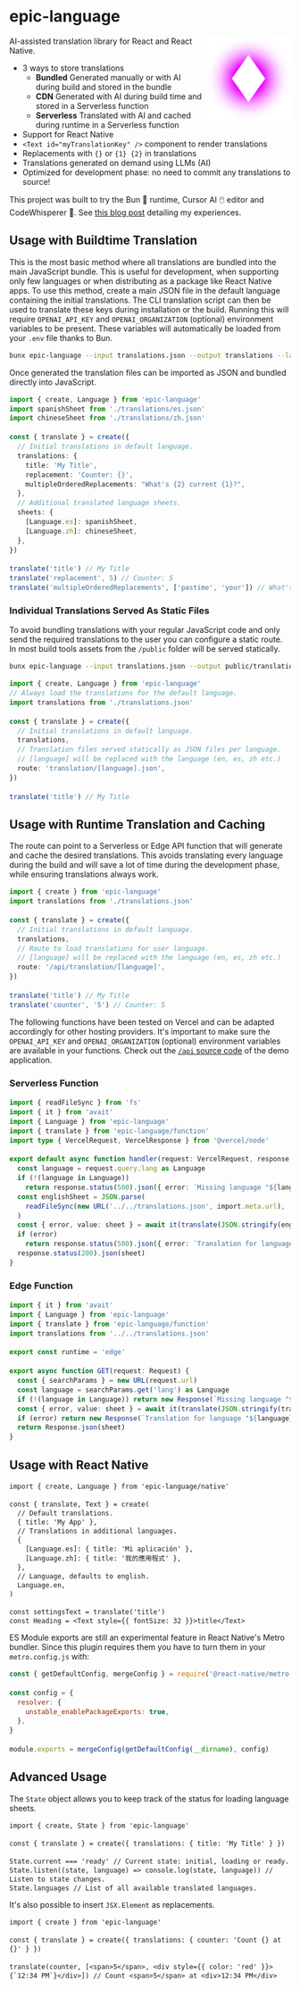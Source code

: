 # epic-language

<img align="right" src="https://github.com/tobua/epic-language/raw/main/logo.svg" width="30%" alt="Language Logo" />

AI-assisted translation library for React and React Native.

- 3 ways to store translations
  - **Bundled** Generated manually or with AI during build and stored in the bundle
  - **CDN** Generated with AI during build time and stored in a Serverless function
  - **Serverless** Translated with AI and cached during runtime in a Serverless function
- Support for React Native
- `<Text id="myTranslationKey" />` component to render translations
- Replacements with `{}` or `{1} {2}` in translations
- Translations generated on demand using LLMs (AI)
- Optimized for development phase: no need to commit any translations to source!

This project was built to try the Bun 🐰 runtime, Cursor AI 🖱️ editor and CodeWhisperer 🤫. See [this blog post](https://onwebfocus.com/bun) detailing my experiences.

## Usage with Buildtime Translation

This is the most basic method where all translations are bundled into the main JavaScript bundle. This is useful for development, when supporting only few languages or when distributing as a package like React Native apps. To use this method, create a main JSON file in the default language containing the initial translations. The CLI translation script can then be used to translate these keys during installation or the build. Running this will require `OPENAI_API_KEY` and `OPENAI_ORGANIZATION` (optional) environment variables to be present. These variables will automatically be loaded from your `.env` file thanks to Bun.

```sh
bunx epic-language --input translations.json --output translations --language en --languages es,zh
```

Once generated the translation files can be imported as JSON and bundled directly into JavaScript.

```ts
import { create, Language } from 'epic-language'
import spanishSheet from './translations/es.json'
import chineseSheet from './translations/zh.json'

const { translate } = create({
  // Initial translations in default language.
  translations: {
    title: 'My Title',
    replacement: 'Counter: {}',
    multipleOrderedReplacements: "What's {2} current {1}?",
  },
  // Additional translated language sheets.
  sheets: {
    [Language.es]: spanishSheet,
    [Language.zh]: chineseSheet,
  },
})

translate('title') // My Title
translate('replacement', 5) // Counter: 5
translate('multipleOrderedReplacements', ['pastime', 'your']) // What's your current pastime?
```

### Individual Translations Served As Static Files

To avoid bundling translations with your regular JavaScript code and only send the required translations to the user you can configure a static route. In most build tools assets from the `/public` folder will be served statically.

```sh
bunx epic-language --input translations.json --output public/translation --language en --languages es,zh
```

```ts
import { create, Language } from 'epic-language'
// Always load the translations for the default language.
import translations from './translations.json'

const { translate } = create({
  // Initial translations in default language.
  translations,
  // Translation files served statically as JSON files per language.
  // [language] will be replaced with the language (en, es, zh etc.)
  route: 'translation/[language].json',
})

translate('title') // My Title
```

## Usage with Runtime Translation and Caching

The route can point to a Serverless or Edge API function that will generate and cache the desired translations. This avoids translating every language during the build and will save a lot of time during the development phase, while ensuring translations always work.

```ts
import { create } from 'epic-language'
import translations from './translations.json'

const { translate } = create({
  // Initial translations in default language.
  translations,
  // Route to load translations for user language.
  // [language] will be replaced with the language (en, es, zh etc.)
  route: '/api/translation/[language]',
})

translate('title') // My Title
translate('counter', '5') // Counter: 5
```

The following functions have been tested on Vercel and can be adapted accordingly for other hosting providers. It's important to make sure the `OPENAI_API_KEY` and `OPENAI_ORGANIZATION` (optional) environment variables are available in your functions. Check out the [`/api` source code](https://github.com/tobua/epic-language/tree/main/demo/api) of the demo application.

### Serverless Function

```ts
import { readFileSync } from 'fs'
import { it } from 'avait'
import { Language } from 'epic-language'
import { translate } from 'epic-language/function'
import type { VercelRequest, VercelResponse } from '@vercel/node'

export default async function handler(request: VercelRequest, response: VercelResponse) {
  const language = request.query.lang as Language
  if (!(language in Language))
    return response.status(500).json({ error: `Missing language "${language}"` })
  const englishSheet = JSON.parse(
    readFileSync(new URL('../../translations.json', import.meta.url), 'utf8'),
  )
  const { error, value: sheet } = await it(translate(JSON.stringify(englishSheet), language))
  if (error)
    return response.status(500).json({ error: `Translation for language "${language}" failed!` })
  response.status(200).json(sheet)
}
```

### Edge Function

```ts
import { it } from 'avait'
import { Language } from 'epic-language'
import { translate } from 'epic-language/function'
import translations from '../../translations.json'

export const runtime = 'edge'

export async function GET(request: Request) {
  const { searchParams } = new URL(request.url)
  const language = searchParams.get('lang') as Language
  if (!(language in Language)) return new Response(`Missing language "${language}"`)
  const { error, value: sheet } = await it(translate(JSON.stringify(translations), language))
  if (error) return new Response(`Translation for language "${language}" failed!`)
  return Response.json(sheet)
}
```

## Usage with React Native

```tsx
import { create, Language } from 'epic-language/native'

const { translate, Text } = create(
  // Default translations.
  { title: 'My App' },
  // Translations in additional languages.
  {
    [Language.es]: { title: 'Mi aplicación' },
    [Language.zh]: { title: '我的應用程式' },
  },
  // Language, defaults to english.
  Language.en,
)

const settingsText = translate('title')
const Heading = <Text style={{ fontSize: 32 }}>title</Text>
```

ES Module exports are still an experimental feature in React Native's Metro bundler. Since this plugin requires them you have to turn them in your `metro.config.js` with:

```js
const { getDefaultConfig, mergeConfig } = require('@react-native/metro-config')

const config = {
  resolver: {
    unstable_enablePackageExports: true,
  },
}

module.exports = mergeConfig(getDefaultConfig(__dirname), config)
```

## Advanced Usage

The `State` object allows you to keep track of the status for loading language sheets.

```tsx
import { create, State } from 'epic-language'

const { translate } = create({ translations: { title: 'My Title' } })

State.current === 'ready' // Current state: initial, loading or ready.
State.listen((state, language) => console.log(state, language)) // Listen to state changes.
State.languages // List of all available translated languages.
```

It's also possible to insert `JSX.Element` as replacements.

```tsx
import { create } from 'epic-language'

const { translate } = create({ translations: { counter: 'Count {} at {}' } })

translate(counter, [<span>5</span>, <div style={{ color: 'red' }}>{`12:34 PM`}</div>]) // Count <span>5</span> at <div>12:34 PM</div>
```
